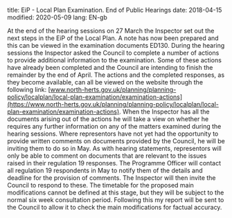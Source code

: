 title: EiP - Local Plan Examination. End of Public Hearings
date: 2018-04-15
modified: 2020-05-09
lang: EN-gb

At the end of the hearing sessions on 27 March the Inspector set out the next steps in the EiP of the Local Plan. A note has now been prepared and this can be viewed in the examination documents ED130.
During the hearing sessions the Inspector asked the Council to complete a
number of actions to provide additional information to the
examination. Some of these actions have already been completed
and the Council are intending to finish the remainder by the end of
April.
The actions and the completed responses, as they become
available, can all be viewed on the website through the following link: [www.north-herts.gov.uk/planning/planning-policy/localplan/local-plan-examination/examination-actions](https://www.north-herts.gov.uk/planning/planning-policy/localplan/local-plan-examination/examination-actions).
When the Inspector has all the documents arising out of the actions he will take
a view on whether he requires any further information on any of the
matters examined during the hearing sessions.
Where representors have not yet had the opportunity to provide
written comments on documents provided by the Council, he will be
inviting them to do so in May. As with hearing statements,
representors will only be able to comment on documents that are
relevant to the issues raised in their regulation 19 responses. The
Programme Officer will contact all regulation 19 respondents in May
to notify them of the details and deadline for the provision of
comments.
The Inspector will then invite the Council to respond to these.
The timetable for the proposed main modifications cannot be
defined at this stage, but they will be subject to the normal six
week consultation period. Following this my report will be sent to
the Council to allow it to check the main modifications for factual accuracy.
